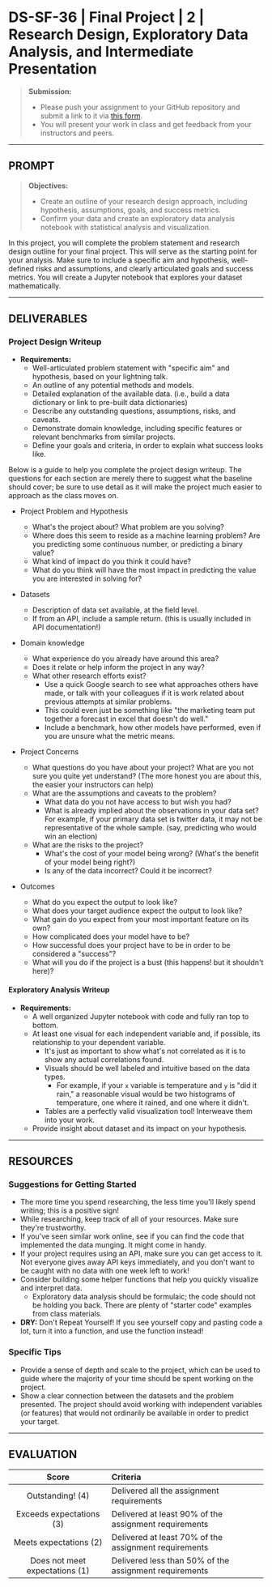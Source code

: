 # DS-SF-36 | Final Project | 2 | Research Design, Exploratory Data Analysis, and Intermediate Presentation

> **Submission:**
>
> - Please push your assignment to your GitHub repository and submit a link to it via [this form](https://docs.google.com/a/paspeur.com/forms/d/e/1FAIpQLSfVSR_GKQ1u7SthIQuK_nTqyi-g0-TU5bZKTuYW-i2euakVeg/viewform).
> - You will present your work in class and get feedback from your instructors and peers.

---

## PROMPT

> **Objectives:**
>
> - Create an outline of your research design approach, including hypothesis, assumptions, goals, and success metrics.
> - Confirm your data and create an exploratory data analysis notebook with statistical analysis and visualization.

In this project, you will complete the problem statement and research design outline for your final project.  This will serve as the starting point for your analysis.  Make sure to include a specific aim and hypothesis, well-defined risks and assumptions, and clearly articulated goals and success metrics.  You will create a Jupyter notebook that explores your dataset mathematically.

---

## DELIVERABLES

### Project Design Writeup

- **Requirements:**
  - Well-articulated problem statement with "specific aim" and hypothesis, based on your lightning talk.
  - An outline of any potential methods and models.
  - Detailed explanation of the available data.  (i.e., build a data dictionary or link to pre-built data dictionaries)
  - Describe any outstanding questions, assumptions, risks, and caveats.
  - Demonstrate domain knowledge, including specific features or relevant benchmarks from similar projects.
  - Define your goals and criteria, in order to explain what success looks like.

Below is a guide to help you complete the project design writeup. The questions for each section are merely there to suggest what the baseline should cover; be sure to use detail as it will make the project much easier to approach as the class moves on.

- Project Problem and Hypothesis
  - What's the project about? What problem are you solving?
  - Where does this seem to reside as a machine learning problem? Are you predicting some continuous number, or predicting a binary value?
  - What kind of impact do you think it could have?
  - What do you think will have the most impact in predicting the value you are interested in solving for?

- Datasets
  - Description of data set available, at the field level.
  - If from an API, include a sample return.  (this is usually included in API documentation!)

- Domain knowledge
  - What experience do you already have around this area?
  - Does it relate or help inform the project in any way?
  - What other research efforts exist?
      - Use a quick Google search to see what approaches others have made, or talk with your colleagues if it is work related about previous attempts at similar problems.
      - This could even just be something like "the marketing team put together a forecast in excel that doesn't do well."
      - Include a benchmark, how other models have performed, even if you are unsure what the metric means.

- Project Concerns
  - What questions do you have about your project?  What are you not sure you quite yet understand?  (The more honest you are about this, the easier your instructors can help)
  - What are the assumptions and caveats to the problem?
      - What data do you not have access to but wish you had?
      - What is already implied about the observations in your data set?  For example, if your primary data set is twitter data, it may not be representative of the whole sample.  (say, predicting who would win an election)
  - What are the risks to the project?
      - What's the cost of your model being wrong?  (What's the benefit of your model being right?)
      - Is any of the data incorrect? Could it be incorrect?

- Outcomes
  - What do you expect the output to look like?
  - What does your target audience expect the output to look like?
  - What gain do you expect from your most important feature on its own?
  - How complicated does your model have to be?
  - How successful does your project have to be in order to be considered a "success"?
  - What will you do if the project is a bust (this happens! but it shouldn't here)?

#### Exploratory Analysis Writeup

- **Requirements:**
  - A well organized Jupyter notebook with code and fully ran top to bottom.
  - At least one visual for each independent variable and, if possible, its relationship to your dependent variable.
    - It's just as important to show what's not correlated as it is to show any actual correlations found.
    - Visuals should be well labeled and intuitive based on the data types.
      - For example, if your `x` variable is temperature and `y` is "did it rain," a reasonable visual would be two histograms of temperature, one where it rained, and one where it didn't.
    - Tables are a perfectly valid visualization tool!  Interweave them into your work.
  - Provide insight about dataset and its impact on your hypothesis.

---

## RESOURCES

### Suggestions for Getting Started

- The more time you spend researching, the less time you'll likely spend writing; this is a positive sign!
- While researching, keep track of all of your resources.  Make sure they're trustworthy.
- If you've seen similar work online, see if you can find the code that implemented the data munging.  It might come in handy.
- If your project requires using an API, make sure you can get access to it.  Not everyone gives away API keys immediately, and you don't want to be caught with no data with one week left to work!
- Consider building some helper functions that help you quickly visualize and interpret data.
   - Exploratory data analysis should be formulaic; the code should not be holding you back.  There are plenty of "starter code" examples from class materials.
- **DRY:** Don't Repeat Yourself!  If you see yourself copy and pasting code a lot, turn it into a function, and use the function instead!

### Specific Tips

- Provide a sense of depth and scale to the project, which can be used to guide where the majority of your time should be spent working on the project.
- Show a clear connection between the datasets and the problem presented.  The project should avoid working with independent variables (or features) that would not ordinarily be available in order to predict your target.

---

## EVALUATION

| Score | Criteria |
|:---:|:---|
| Outstanding! (4) | Delivered all the assignment requirements |
| Exceeds expectations (3) | Delivered at least 90% of the assignment requirements |
| Meets expectations (2) | Delivered at least 70% of the assignment requirements |
| Does not meet expectations (1) | Delivered less than 50% of the assignment requirements |
